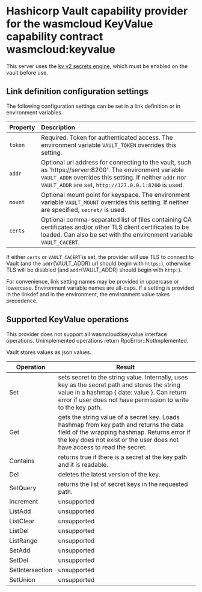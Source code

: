 # Hashicorp Vault capability provider for the wasmcloud KeyValue capability contract wasmcloud:keyvalue

This server uses the [kv v2 secrets engine](https://www.vaultproject.io/docs/secrets/kv/kv-v2), which must be enabled
on the vault before use.

## Link definition configuration settings

The following configuration settings can be set in a link definition or in environment variables.

| Property | Description                                                                                                                                                                                                                 |
|:---------|:----------------------------------------------------------------------------------------------------------------------------------------------------------------------------------------------------------------------------|
| `token`  | Required. Token for authenticated access. The environment variable `VAULT_TOKEN` overrides this setting.                                                                                                                    |
| `addr`   | Optional url address for connecting to the vault, such as 'https://server:8200'. The environment variable `VAULT_ADDR` overrides this setting. If neither `addr` nor `VAULT_ADDR` are set, `http://127.0.0.1:8200` is used. |
| `mount`  | Optional mount point for keyspace. The environment variable `VAULT_MOUNT` overrides this setting. If neither are specified, `secret/` is used.                                                                              | 
| `certs`  | Optional comma-separated list of files containing CA certificates and/or other TLS client certificates to be loaded. Can also be set with the environment variable `VAULT_CACERT`.                                          |

If either `certs` or `VAULT_CACERT` is set, the provider will use TLS to connect to Vault (and the `addr`(VAULT_ADDR) url should begin with `https:`),
otherwise TLS will be disabled (and `addr`(VAULT_ADDR) should begin with `http:`).

For convenience, link setting names may be provided in uppercase or lowercase. Environment variable names are all-caps.
If a setting is provided in the linkdef and in the environment, the environment value takes precedence.

## Supported KeyValue operations

This provider does not support all wasmcloud:keyvalue interface operations.
Unimplemented operations return RpcError::NotImplemented.

Vault stores values as json values.

| Operation       | Result                                                                                                                                                                                                              |
|-----------------|---------------------------------------------------------------------------------------------------------------------------------------------------------------------------------------------------------------------| 
| Set             | sets secret to the string value. Internally, uses key as the secret path and stores the string value in a hashmap { date: value }. Can return error if user does not have permission to write to the key path.      |
| Get             | gets the string value of a secret key. Loads hashmap from key path and returns the data field of the wrapping hashmap. Returns error if the key does not exist or the user does not have access to read the secret. |
| Contains        | returns true if there is a secret at the key path and it is readable.                                                                                                                                        |
| Del             | deletes the latest version of the key.                                                                                                                                                                              |
| SetQuery        | returns the list of secret keys in the requested path.                                                                                                                                                              | 
| Increment       | unsupported                                                                                                                                                                                                         | 
| ListAdd         | unsupported                                                                                                                                                                                                         | 
| ListClear       | unsupported                                                                                                                                                                                                         | 
| ListDel         | unsupported                                                                                                                                                                                                         | 
| ListRange       | unsupported                                                                                                                                                                                                         | 
| SetAdd          | unsupported                                                                                                                                                                                                         | 
| SetDel          | unsupported                                                                                                                                                                                                         | 
| SetIntersection | unsupported                                                                                                                                                                                                         | 
| SetUnion        | unsupported                                                                                                                                                                                                         | 




